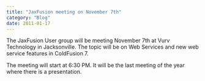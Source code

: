 ```yaml
---
title: "JaxFusion meeting on November 7th"
category: "Blog"
date: 2011-01-17
---
```



The JaxFusion User group will be meeting November 7th at Vurv Technology in Jacksonville. The topic will be on Web Services and new web service features in ColdFusion 7.

The meeting will start at 6:30 PM. It will be the last meeting of the year where there is a presentation.
